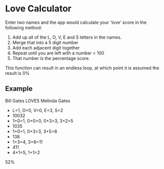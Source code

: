 # Love Calculator

Enter two names and the app would calculate your 'love' score in the following method:

1. Add up all of the L, O, V, E and S letters in the names.
2. Merge that into a 5 digit number
3. Add each adjacent digit together
4. Repeat until you are left with a number < 100
5. That number is the percentage score.

This function can result in an endless loop, at which point it is assumed the result is 0%

## Example

Bill Gates
LOVES
Melinda Gates
* L=1, O=0, V=0, E=3, S=2
* 10032
* 1+0=1, 0+0=0, 0+3=3, 3+2=5
* 1035
* 1+0=1, 0+3=3, 3+5=8
* 138
* 1+3=4, 3+8=11
* 411
* 4+1=5, 1+1=2

52%
